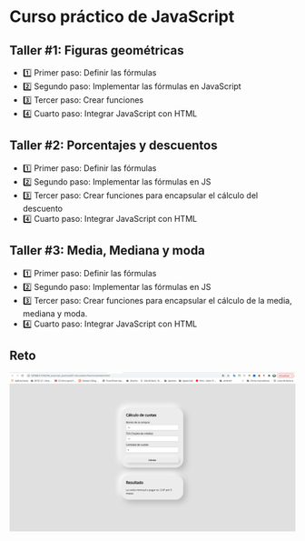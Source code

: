 # Curso práctico de JavaScript

## Taller #1: Figuras geométricas

- 1️⃣ Primer paso: Definir las fórmulas
- 2️⃣ Segundo paso: Implementar las fórmulas en JavaScript
- 3️⃣ Tercer paso: Crear funciones
- 4️⃣ Cuarto paso: Integrar JavaScript con HTML

## Taller #2: Porcentajes y descuentos

- 1️⃣ Primer paso: Definir las fórmulas
- 2️⃣ Segundo paso: Implementar las fórmulas en JS
- 3️⃣ Tercer paso: Crear funciones para encapsular el cálculo del descuento
- 4️⃣ Cuarto paso: Integrar JavaScript con HTML

## Taller #3: Media, Mediana y moda

- 1️⃣ Primer paso: Definir las fórmulas
- 2️⃣ Segundo paso: Implementar las fórmulas en JS
- 3️⃣ Tercer paso: Crear funciones para encapsular el cálculo de la media, mediana y moda.
- 4️⃣ Cuarto paso: Integrar JavaScript con HTML

## Reto

![Screenshot](007-reto-analisis-financiero/screenshot.png)